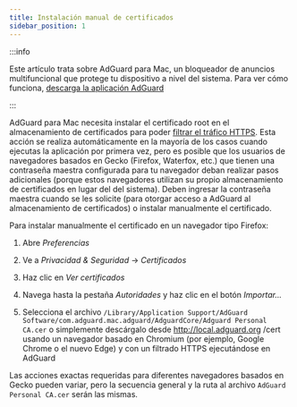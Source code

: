 ```yaml
---
title: Instalación manual de certificados
sidebar_position: 1
---
```


:::info

Este artículo trata sobre AdGuard para Mac, un bloqueador de anuncios multifuncional que protege tu dispositivo a nivel del sistema. Para ver cómo funciona, [descarga la aplicación AdGuard](https://agrd.io/download-kb-adblock)

:::

AdGuard para Mac necesita instalar el certificado root en el almacenamiento de certificados para poder [filtrar el tráfico HTTPS](/general/https-filtering/what-is-https-filtering). Esta acción se realiza automáticamente en la mayoría de los casos cuando ejecutas la aplicación por primera vez, pero es posible que los usuarios de navegadores basados en Gecko (Firefox, Waterfox, etc.) que tienen una contraseña maestra configurada para tu navegador deban realizar pasos adicionales (porque estos navegadores utilizan su propio almacenamiento de certificados en lugar del del sistema). Deben ingresar la contraseña maestra cuando se les solicite (para otorgar acceso a AdGuard al almacenamiento de certificados) o instalar manualmente el certificado.

Para instalar manualmente el certificado en un navegador tipo Firefox:

  1. Abre *Preferencias*

  2. Ve a *Privacidad & Seguridad* → *Certificados*

  3. Haz clic en *Ver certificados*

  4. Navega hasta la pestaña *Autoridades* y haz clic en el botón *Importar...*

  5. Selecciona el archivo `/Library/Application Support/AdGuard Software/com.adguard.mac.adguard/AdguardCore/Adguard Personal CA.cer` o simplemente descárgalo desde http://local.adguard.org /cert usando un navegador basado en Chromium (por ejemplo, Google Chrome o el nuevo Edge) y con un filtrado HTTPS ejecutándose en AdGuard

Las acciones exactas requeridas para diferentes navegadores basados en Gecko pueden variar, pero la secuencia general y la ruta al archivo `AdGuard Personal CA.cer` serán las mismas.
